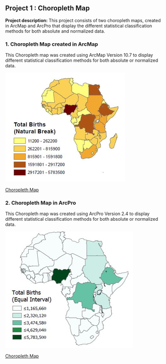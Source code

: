 ## Project 1 : Choropleth Map 

**Project description:** This project consists of two choropleth maps, created in ArcMap and ArcPro that display the different statistical classification methods for both absolute and normalized data. 

### 1. Choropleth Map created in ArcMap

This Choropleth map was created using ArcMap Version 10.7 to display different statistical classification methods for both absolute or normalized data. 

<img src="../images/choro_arcmap.JPG?raw=true"/>

[Choropleth Map](/pdf/LeahStaub_Choropleth_am.pdf)

### 2. Choropleth Map in ArcPro 

This Choropleth map was created using ArcPro Version 2.4 to display different statistical classification methods for both absolute or normalized data. 

<img src="../images/choropleth.JPG?raw=true"/>

[Choropleth Map](/pdf/LeahStaub_Choropleth_ap.pdf)

